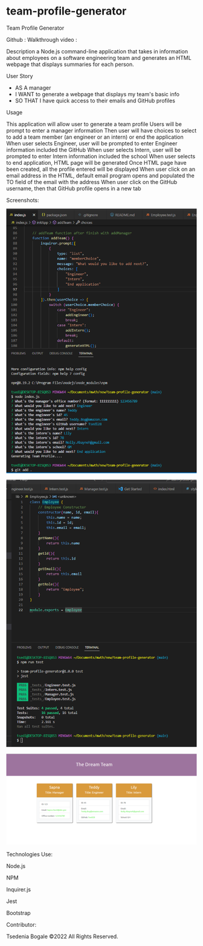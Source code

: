 # team-profile-generator
Team Profile Generator

Github :
Walkthrough video : 

Description
a Node.js command-line application that takes in information about employees on a software engineering team and generates an HTML webpage that displays summaries for each person.

User Story
- AS A manager
- I WANT to generate a webpage that displays my team's basic info
- SO THAT I have quick access to their emails and GitHub profiles

Usage

This application will allow user to generate a team profile
Users will be prompt to enter a manager information
Then user will have choices to select to add a team member (an engineer or an intern) or end the application
When user selects Engineer, user will be prompted to enter Engineer information included the GitHub
When user selects Intern, user will be prompted to enter Intern information included the school
When user selects to end application, HTML page will be generated
Once HTML page have been created, all the profile entered will be displayed
When user click on an email address in the HTML, default email program opens and populated the TO field of the email with the address
When user click on the GitHub username, then that GitHub profile opens in a new tab



Screenshots:

![app screenshot](./assets/img/Screenshot%202022-11-16%20215005.png)


![app screenshot](./assets/img/Screenshot%202022-11-16%20214832.png)


![app screenshot](./assets/img/Screenshot%202022-11-16%20215043.png)



Technologies Use:

Node.js

NPM

Inquirer.js

Jest

Bootstrap



Contributor:

Tsedenia Bogale ©2022 All Rights Reserved.

